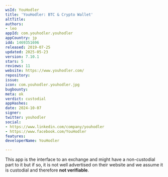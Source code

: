 ```yaml
---
wsId: YouHodler
title: 'YouHodler: BTC & Crypto Wallet'
altTitle: 
authors:
- leo
appId: com.youhodler.youhodler
appCountry: jp
idd: 1469351696
released: 2019-07-25
updated: 2025-05-23
version: 7.10.1
stars: 5
reviews: 11
website: https://www.youhodler.com/
repository: 
issue: 
icon: com.youhodler.youhodler.jpg
bugbounty: 
meta: ok
verdict: custodial
appHashes: 
date: 2024-10-07
signer: 
twitter: youhodler
social:
- https://www.linkedin.com/company/youhodler
- https://www.facebook.com/YouHodler
features: 
developerName: YouHodler

---
```


This app is the interface to an exchange and might have a non-custodial part to
it but if so, it is not well advertised on their website and we assume it is
custodial and therefore **not verifiable**.
